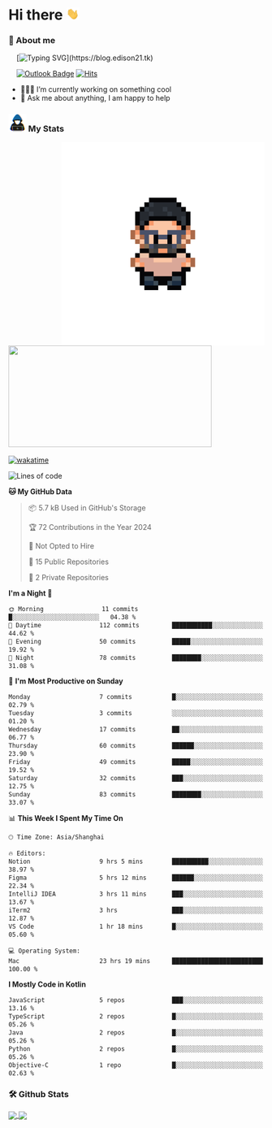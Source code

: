 # Hi there <img src="/assets/hello.gif" width="25px">

### 🌟 About me

&nbsp;&nbsp;&nbsp;&nbsp;[![Typing SVG](https://readme-typing-svg.demolab.com?font=Caveat&duration=3500&pause=800&color=1E1F64&vCenter=true&random=false&width=435&height=35&lines=Hi%2C+I'm+LiangYi.;It's+a+pleasure+to+meet+you~;I'm+a+Full+Stack+Developer.;I+hope+you+have+a+wonderful+day!)](https://blog.edison21.tk)
<!-- [![Github Badge](https://img.shields.io/badge/-liangyi9812-000000?style=flat&logo=github&logoColor=FFFFFF&link=https://github.com/liangyi9812/)](https://github.com/liangyi9812/) -->
<!-- [![Blog Badge](https://img.shields.io/badge/Life%20Blog-000000?style=flat&logo=robinhood&logoColor=FFFFFF)](https://blog.edison21.tk) -->
&nbsp;&nbsp;&nbsp;&nbsp;[![Outlook Badge](https://img.shields.io/badge/-liangyi@outlook.my-000000?style=flat&logo=microsoftoutlook&logoColor=FFFFFF&link=mailto:liangyi@outlook.my)](mailto:liangyi@outlook.my)
[![Hits](https://hits.seeyoufarm.com/api/count/incr/badge.svg?url=https%3A%2F%2Fgithub.com%2Fliangyi9812&count_bg=%23000000&title_bg=%23000000&icon=codeforces.svg&icon_color=%23E7E7E7&title=hits&edge_flat=false)](https://hits.seeyoufarm.com)
- 👨🏽‍💻 I’m currently working on something cool
- 💬 Ask me about anything, I am happy to help

### <img src = "/assets/my_stats.gif" width = 35px> My Stats

<img align="right" height=400 src="/assets/code.gif">
<a href="https://wakatime.com/@a37c1193-85c0-4c90-90ee-9a5093528534">
  <img height=200 width=400 src="https://github-readme-stats.vercel.app/api/wakatime?username=pillarcoin&hide=other&langs_count=8">
</a>

[![wakatime](https://wakatime.com/badge/user/a37c1193-85c0-4c90-90ee-9a5093528534.svg)](https://wakatime.com/@a37c1193-85c0-4c90-90ee-9a5093528534)
<!--START_SECTION:waka-->
![Lines of code](https://img.shields.io/badge/From%20Hello%20World%20I%27ve%20Written-414.1%20thousand%20lines%20of%20code-blue)

**🐱 My GitHub Data** 

> 📦 5.7 kB Used in GitHub's Storage 
 > 
> 🏆 72 Contributions in the Year 2024
 > 
> 🚫 Not Opted to Hire
 > 
> 📜 15 Public Repositories 
 > 
> 🔑 2 Private Repositories 
 > 
**I'm a Night 🦉** 

```text
🌞 Morning                11 commits          █░░░░░░░░░░░░░░░░░░░░░░░░   04.38 % 
🌆 Daytime                112 commits         ███████████░░░░░░░░░░░░░░   44.62 % 
🌃 Evening                50 commits          █████░░░░░░░░░░░░░░░░░░░░   19.92 % 
🌙 Night                  78 commits          ████████░░░░░░░░░░░░░░░░░   31.08 % 
```
📅 **I'm Most Productive on Sunday** 

```text
Monday                   7 commits           █░░░░░░░░░░░░░░░░░░░░░░░░   02.79 % 
Tuesday                  3 commits           ░░░░░░░░░░░░░░░░░░░░░░░░░   01.20 % 
Wednesday                17 commits          ██░░░░░░░░░░░░░░░░░░░░░░░   06.77 % 
Thursday                 60 commits          ██████░░░░░░░░░░░░░░░░░░░   23.90 % 
Friday                   49 commits          █████░░░░░░░░░░░░░░░░░░░░   19.52 % 
Saturday                 32 commits          ███░░░░░░░░░░░░░░░░░░░░░░   12.75 % 
Sunday                   83 commits          ████████░░░░░░░░░░░░░░░░░   33.07 % 
```


📊 **This Week I Spent My Time On** 

```text
🕑︎ Time Zone: Asia/Shanghai

🔥 Editors: 
Notion                   9 hrs 5 mins        ██████████░░░░░░░░░░░░░░░   38.97 % 
Figma                    5 hrs 12 mins       ██████░░░░░░░░░░░░░░░░░░░   22.34 % 
IntelliJ IDEA            3 hrs 11 mins       ███░░░░░░░░░░░░░░░░░░░░░░   13.67 % 
iTerm2                   3 hrs               ███░░░░░░░░░░░░░░░░░░░░░░   12.87 % 
VS Code                  1 hr 18 mins        █░░░░░░░░░░░░░░░░░░░░░░░░   05.60 % 

💻 Operating System: 
Mac                      23 hrs 19 mins      █████████████████████████   100.00 % 
```

**I Mostly Code in Kotlin** 

```text
JavaScript               5 repos             ███░░░░░░░░░░░░░░░░░░░░░░   13.16 % 
TypeScript               2 repos             █░░░░░░░░░░░░░░░░░░░░░░░░   05.26 % 
Java                     2 repos             █░░░░░░░░░░░░░░░░░░░░░░░░   05.26 % 
Python                   2 repos             █░░░░░░░░░░░░░░░░░░░░░░░░   05.26 % 
Objective-C              1 repo              █░░░░░░░░░░░░░░░░░░░░░░░░   02.63 % 
```




<!--END_SECTION:waka-->

### 🛠️ Github Stats <br/>

<a href="https://github.com/liangyi9812?tab=repositories">
  <img height=200 align="center" src="https://github-readme-stats.vercel.app/api?username=liangyi9812&card_width=390&show_icons=true&include_all_commits=true" />
</a>
<a href="https://github.com/liangyi9812?tab=repositories">
  <img height=200 align="center" src="https://github-readme-stats.vercel.app/api/top-langs?username=liangyi9812&layout=compact&langs_count=8&card_width=360&size_weight=0.5&count_weight=0.5" />
</a>
